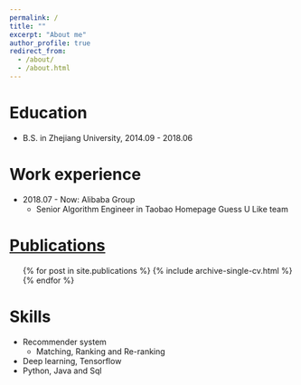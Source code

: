 ```yaml
---
permalink: /
title: ""
excerpt: "About me"
author_profile: true
redirect_from: 
  - /about/
  - /about.html
---
```


Education
======
* B.S. in Zhejiang University, 2014.09 - 2018.06

Work experience
======
* 2018.07 - Now: Alibaba Group
  * Senior Algorithm Engineer in Taobao Homepage Guess U Like team

<a href="/publications/" color=black >Publications</a>
======
  <ul>{% for post in site.publications %}
    {% include archive-single-cv.html %}
  {% endfor %}</ul>
  
Skills
======
* Recommender system
  * Matching, Ranking and Re-ranking
* Deep learning, Tensorflow
* Python, Java and Sql
